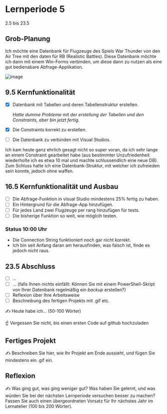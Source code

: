 # Lernperiode 5

2.5 bis 23.5

## Grob-Planung

Ich möchte eine Datenbank für Flugzeuge des Spiels War Thunder von den Air Tree mit den daten für RB (Realistic Battles).
Diese Datenbank möchte ich dann mit einem Win-Forms verbinden, um diese dann zu nutzen als eine gut bedienabare Abfrage-Applikation.

![image](https://github.com/user-attachments/assets/fce34f70-7ae7-47b6-ac05-59c870035dc0)


## 9.5 Kernfunktionalität

- [x] Datenbank mit Tabellen und deren Tabellenstruktur erstellen.
  
  _Hatte dumme Probleme mit der erstellung der Tabellen und den Constraints, aber bin jetzt fertig._
- [x] Die Constraints korrekt zu erstellen.
- [ ] Die Datenbank zu verbinden mit Visual Studios.

Ich kam heute ganz ehrlich gesagt nicht so super voran, da ich sehr lange an einem Constraint gearbeitet habe (aus bestimmter Unzufriedenheit wiederholte ich es etwa 10 mal und machte schlussendlich eine neue DB). Zum Schluss hatte ich eine Datenbank-Struktur, mit welcher ich zufreieden sein konnte, jedoch ohne waffen.


## 16.5 Kernfunktionalität und Ausbau

- [ ] Die Abfrage-Funktion in visual Studio mindestens 25% fertig zu haben.
- [ ] Ein Hintergrund für die Abfrage-App hinzufügen.
- [ ] Für jedes Land zwei Flugzeuge per rang hinzufügen für tests.
- [ ] Die bisherige Funktion so weit, wie möglcih testen.

### Status 10:00 Uhr
 - Die Connection String funktioniert noch gar nicht korrekt.
 - Ich bin seit Anfang daran am herausfinden, was falsch ist, finde es jedoch nicht raus.

## 23.5 Abschluss

- [ ] ...
- [ ] ... (falls Ihnen nichts einfällt: Können Sie mit einem PowerShell-Skript von Ihrer Datenbank regelmäßig ein *backup* erstellen?)
- [ ] Reflexion über Ihre Arbeitsweise
- [ ] Beschreibung des fertigen Projekts mit .gif etc.

✍️ Heute habe ich... (50-100 Wörter)

☝️ Vergessen Sie nicht, bis einen ersten Code auf github hochzuladen

## Fertiges Projekt

✍️ Beschreiben Sie hier, wie Ihr Projekt am Ende aussieht, und fügen Sie mindestens ein .gif ein.

## Reflexion

✍️ Was ging gut, was ging weniger gut? Was haben Sie gelernt, und was würden Sie bei der nächsten Lernperiode versuchen besser zu machen? Fassen Sie auch einen übergeordneten Vorsatz für Ihr nächstes Jahr im Lernatelier (100 bis 200 Wörter).
